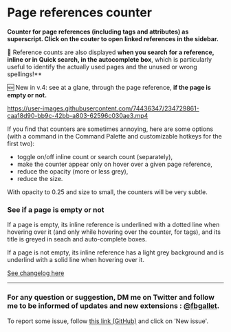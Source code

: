 # Page references counter

**Counter for page references (including tags and attributes) as superscript. Click on the couter to open linked references in the sidebar.**

🔎 Reference counts are also displayed **when you search for a reference, inline or in Quick search, in the autocomplete box**, which is particularly useful to identify the actually used pages and the unused or wrong spellings!**

🆕 New in v.4: see at a glane, through the page reference, **if the page is empty or not.**

https://user-images.githubusercontent.com/74436347/234729861-caa18d90-bb9c-42bb-a803-62596c030ae3.mp4

If you find that counters are sometimes annoying, here are some options (with a command in the Command Palette and customizable hotkeys for the first two):
- toggle on/off inline count or search count (separately),
- make the counter appear only on hover over a given page reference,
- reduce the opacity (more or less grey),
- reduce the size.

With opacity to 0.25 and size to small, the counters will be very subtle.

### See if a page is empty or not
If a page is empty, its inline reference is underlined with a dotted line when hovering over it (and only while hovering over the counter, for tags), and its title is greyed in seach and auto-complete boxes.

If a page is not empty, its inline reference has a light grey background and is underlind with a solid line when hovering over it.

[See changelog here](https://github.com/fbgallet/roam-extension-ref-count/blob/main/CHANGELOG.md)

---

### For any question or suggestion, DM me on **Twitter** and follow me to be informed of updates and new extensions : [@fbgallet](https://twitter.com/fbgallet).
To report some issue, follow [this link (GitHub)](https://github.com/fbgallet/roam-extension-ref-count/issues) and click on 'New issue'.
